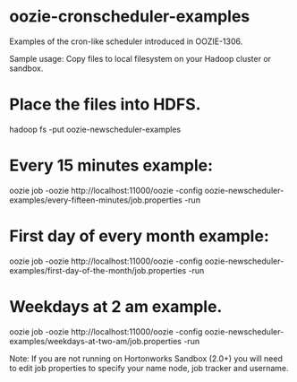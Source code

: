 oozie-cronscheduler-examples
============================

Examples of the cron-like scheduler introduced in OOZIE-1306.

Sample usage:
Copy files to local filesystem on your Hadoop cluster or sandbox.

# Place the files into HDFS.
hadoop fs -put oozie-newscheduler-examples

# Every 15 minutes example:
oozie job -oozie http://localhost:11000/oozie -config oozie-newscheduler-examples/every-fifteen-minutes/job.properties -run

# First day of every month example:
oozie job -oozie http://localhost:11000/oozie -config oozie-newscheduler-examples/first-day-of-the-month/job.properties -run

# Weekdays at 2 am example.
oozie job -oozie http://localhost:11000/oozie -config oozie-newscheduler-examples/weekdays-at-two-am/job.properties -run

Note: If you are not running on Hortonworks Sandbox (2.0+) you will need to edit job properties to specify your name node, job tracker and username.
